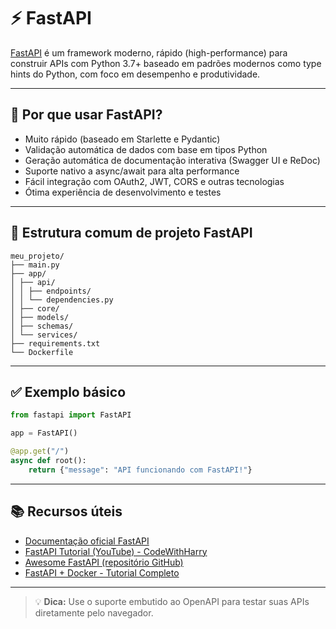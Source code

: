 # ⚡ FastAPI

[FastAPI](https://fastapi.tiangolo.com/) é um framework moderno, rápido (high-performance) para construir APIs com Python 3.7+ baseado em padrões modernos como type hints do Python, com foco em desempenho e produtividade.

---

## 📌 Por que usar FastAPI?

- Muito rápido (baseado em Starlette e Pydantic)
- Validação automática de dados com base em tipos Python
- Geração automática de documentação interativa (Swagger UI e ReDoc)
- Suporte nativo a async/await para alta performance
- Fácil integração com OAuth2, JWT, CORS e outras tecnologias
- Ótima experiência de desenvolvimento e testes

---

## 🧱 Estrutura comum de projeto FastAPI

```
meu_projeto/
├── main.py
├── app/
│ ├── api/
│ │ ├── endpoints/
│ │ └── dependencies.py
│ ├── core/
│ ├── models/
│ ├── schemas/
│ └── services/
├── requirements.txt
└── Dockerfile
```

---

## ✅ Exemplo básico

```python
from fastapi import FastAPI

app = FastAPI()

@app.get("/")
async def root():
    return {"message": "API funcionando com FastAPI!"}
```

---

## 📚 Recursos úteis

- [Documentação oficial FastAPI](https://fastapi.tiangolo.com/)
- [FastAPI Tutorial (YouTube) - CodeWithHarry](https://www.youtube.com/watch?v=7t2alSnE2-I)
- [Awesome FastAPI (repositório GitHub)](https://github.com/mjhea0/awesome-fastapi)
- [FastAPI + Docker - Tutorial Completo](https://testdriven.io/blog/fastapi-docker-traefik/)

---

> 💡 **Dica:** Use o suporte embutido ao OpenAPI para testar suas APIs diretamente pelo navegador.
